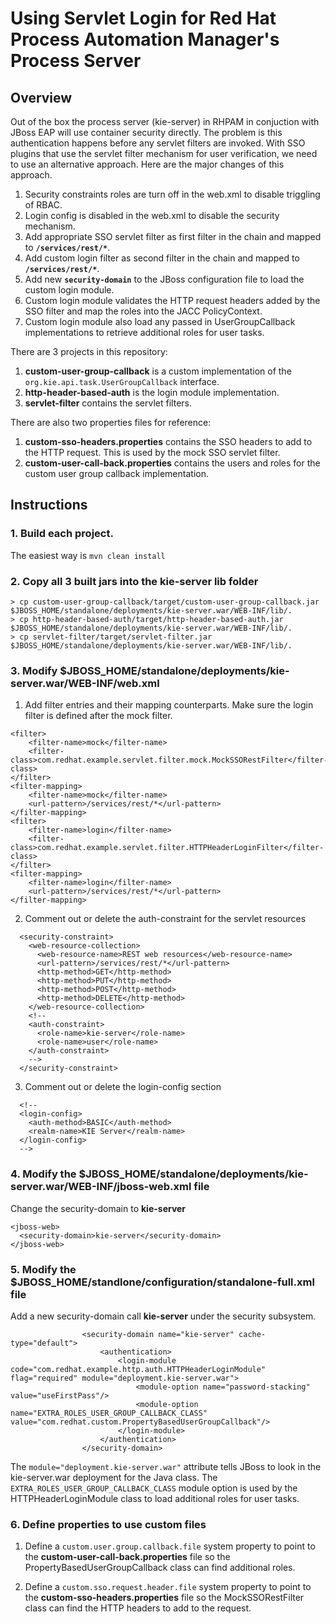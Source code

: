 # Using Servlet Login for Red Hat Process Automation Manager's Process Server
## Overview
Out of the box the process server (kie-server) in RHPAM in conjuction with JBoss EAP will use container security directly.  The problem is this authentication happens before any servlet filters are invoked.  With SSO plugins that use the servlet filter mechanism for user verification, we need to use an alternative approach.  Here are the major changes of this approach.

1. Security constraints roles are turn off in the web.xml to disable triggling of RBAC.
2. Login config is disabled in the web.xml to disable the security mechanism.
3. Add appropriate SSO servlet filter as first filter in the chain and mapped to **`/services/rest/*`**.
4. Add custom login filter as second filter in the chain and mapped to **`/services/rest/*`**.
5. Add new **`security-domain`** to the JBoss configuration file to load the custom login module.
6. Custom login module validates the HTTP request headers added by the SSO filter and map the roles into the JACC PolicyContext.
7. Custom login module also load any passed in UserGroupCallback implementations to retrieve additional roles for user tasks.

There are 3 projects in this repository:

1. **custom-user-group-callback** is a custom implementation of the `org.kie.api.task.UserGroupCallback` interface.
2. **http-header-based-auth** is the login module implementation.
3. **servlet-filter** contains the servlet filters.

There are also two properties files for reference:

1. **custom-sso-headers.properties** contains the SSO headers to add to the HTTP request.  This is used by the mock SSO servlet filter.
2. **custom-user-call-back.properties** contains the users and roles for the custom user group callback implementation.

## Instructions

### 1. Build each project.
The easiest way is `mvn clean install`

### 2. Copy all 3 built jars into the kie-server lib folder
```
> cp custom-user-group-callback/target/custom-user-group-callback.jar $JBOSS_HOME/standalone/deployments/kie-server.war/WEB-INF/lib/.
> cp http-header-based-auth/target/http-header-based-auth.jar $JBOSS_HOME/standalone/deployments/kie-server.war/WEB-INF/lib/.
> cp servlet-filter/target/servlet-filter.jar $JBOSS_HOME/standalone/deployments/kie-server.war/WEB-INF/lib/.
```

### 3. Modify $JBOSS_HOME/standalone/deployments/kie-server.war/WEB-INF/web.xml

1. Add filter entries and their mapping counterparts.  Make sure the login filter is defined after the mock filter.

```
<filter>
    <filter-name>mock</filter-name>
    <filter-class>com.redhat.example.servlet.filter.mock.MockSSORestFilter</filter-class>
</filter>
<filter-mapping>
    <filter-name>mock</filter-name>
    <url-pattern>/services/rest/*</url-pattern>
</filter-mapping>
<filter>
    <filter-name>login</filter-name>
    <filter-class>com.redhat.example.servlet.filter.HTTPHeaderLoginFilter</filter-class>
</filter>
<filter-mapping>
    <filter-name>login</filter-name>
    <url-pattern>/services/rest/*</url-pattern>
</filter-mapping>
```
2. Comment out or delete the auth-constraint for the servlet resources

```
  <security-constraint>
    <web-resource-collection>
      <web-resource-name>REST web resources</web-resource-name>
      <url-pattern>/services/rest/*</url-pattern>
      <http-method>GET</http-method>
      <http-method>PUT</http-method>
      <http-method>POST</http-method>
      <http-method>DELETE</http-method>
    </web-resource-collection>
    <!--
    <auth-constraint>
      <role-name>kie-server</role-name>
      <role-name>user</role-name>
    </auth-constraint>
    -->
  </security-constraint>
```
3. Comment out or delete the login-config section

```
  <!--
  <login-config>
    <auth-method>BASIC</auth-method>
    <realm-name>KIE Server</realm-name>
  </login-config>
  -->
```
### 4. Modify the $JBOSS_HOME/standalone/deployments/kie-server.war/WEB-INF/jboss-web.xml file

Change the security-domain to **kie-server**

```
<jboss-web>
  <security-domain>kie-server</security-domain>
</jboss-web>
```

### 5. Modify the $JBOSS_HOME/standlone/configuration/standalone-full.xml file

Add a new security-domain call **kie-server** under the security subsystem.

```
                <security-domain name="kie-server" cache-type="default">
                    <authentication>
                        <login-module code="com.redhat.example.http.auth.HTTPHeaderLoginModule" flag="required" module="deployment.kie-server.war">
                            <module-option name="password-stacking" value="useFirstPass"/>
                            <module-option name="EXTRA_ROLES_USER_GROUP_CALLBACK_CLASS" value="com.redhat.custom.PropertyBasedUserGroupCallback"/>
                        </login-module>
                    </authentication>
                </security-domain>
```

The `module="deployment.kie-server.war"` attribute tells JBoss to look in the kie-server.war deployment for the Java class.  The `EXTRA_ROLES_USER_GROUP_CALLBACK_CLASS` module option is used by the HTTPHeaderLoginModule class to load additional roles for user tasks.

### 6. Define properties to use custom files

1. Define a `custom.user.group.callback.file` system property to point to the **custom-user-call-back.properties** file so the PropertyBasedUserGroupCallback class can find additional roles.

2. Define a `custom.sso.request.header.file` system property to point to the **custom-sso-headers.properties** file so the MockSSORestFilter class can find the HTTP headers to add to the request.
